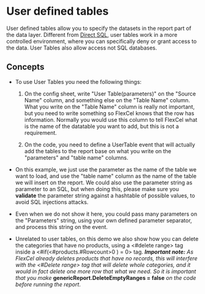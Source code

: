 # User defined tables

User defined tables allow you to specify the datasets 
in the report part of the data
layer. Different from [Direct SQL](https://download.tmssoftware.com/flexcel/doc/net/samples/vb/netframework/reports/direct-sql/index.html), user tables
work in a more controlled environment, where you can specifically deny or
grant access to the data. User Tables also allow access not SQL
databases.

## Concepts

- To use User Tables you need the following things:

   1. On the config sheet, write \"User Table(parameters)\" on the
   \"Source Name\" column, and something else on the \"Table Name\" column.
   What you write on the \"Table Name\" column is really not important, but
   you need to write something so FlexCel knows that the row has
   information. Normally you would use this column to tell FlexCel what is
   the name of the datatable you want to add, but this is not a
   requirement.

   2. On the code, you need to define a UserTable event that will actually
   add the tables to the report base on what you write on the
   \"parameters\" and \"table name\" columns.

- On this example, we just use the parameter as the name of the table
  we want to load, and use the \"table name\" column as the name of
  the table we will insert on the report. We could also use the
  parameter string as parameter to an SQL, but when doing this,
  please make sure you **validate** the parameter string against a
  hashtable of possible values, to avoid SQL injections attacks.

- Even when we do not show it here, you could pass many parameters on
  the \"Parameters\" string, using your own defined parameter
  separator, and process this string on the event.

- Unrelated to user tables, on this demo we also show how you can
  delete the categories that have no products, using a \<\#delete
  range\> tag inside a \<\#if(\<\#products.\#Rowcount\>0 ) = 0\>
  tag. ***Important note:** As FlexCel already deletes products that
  have no records, this will interfere with the \<#Delete range\> tag
  that will delete whole categories, and it would in fact delete one
  more row that what we need. So it is important that you make*
  **genericReport.DeleteEmptyRanges = false** *on the code before
  running the report*.
